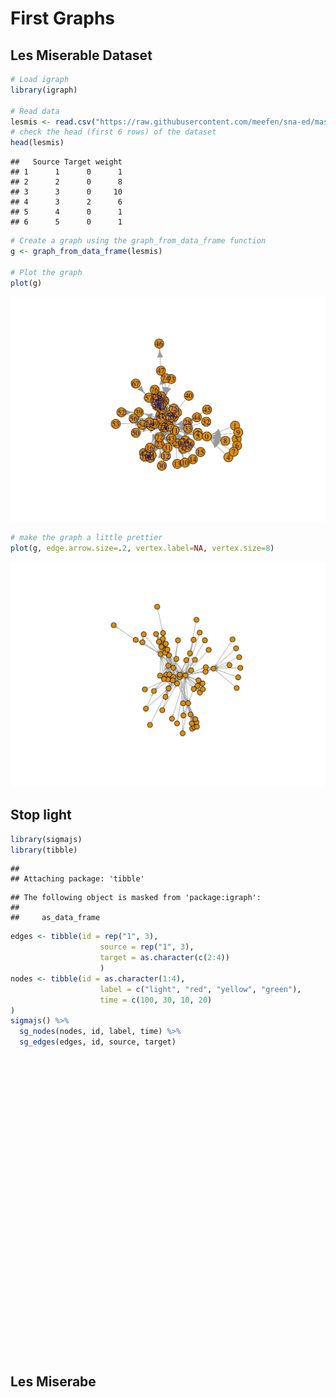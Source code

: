 # First Graphs

## Les Miserable Dataset


```r
# Load igraph
library(igraph)

# Read data
lesmis <- read.csv("https://raw.githubusercontent.com/meefen/sna-ed/master/assets/lesmis/lesmis.csv")
# check the head (first 6 rows) of the dataset
head(lesmis)
```

```
##   Source Target weight
## 1      1      0      1
## 2      2      0      8
## 3      3      0     10
## 4      3      2      6
## 5      4      0      1
## 6      5      0      1
```

```r
# Create a graph using the graph_from_data_frame function
g <- graph_from_data_frame(lesmis)

# Plot the graph
plot(g)
```

<img src="05-first-charts_files/figure-html/unnamed-chunk-1-1.png" width="672" />

```r
# make the graph a little prettier
plot(g, edge.arrow.size=.2, vertex.label=NA, vertex.size=8)
```

<img src="05-first-charts_files/figure-html/unnamed-chunk-1-2.png" width="672" />

## Stop light


```r
library(sigmajs)
library(tibble)
```

```
## 
## Attaching package: 'tibble'
```

```
## The following object is masked from 'package:igraph':
## 
##     as_data_frame
```

```r
edges <- tibble(id = rep("1", 3),
                    source = rep("1", 3),
                    target = as.character(c(2:4))
                    )
nodes <- tibble(id = as.character(1:4),
                    label = c("light", "red", "yellow", "green"),
                    time = c(100, 30, 10, 20)
)
sigmajs() %>%
  sg_nodes(nodes, id, label, time) %>%
  sg_edges(edges, id, source, target) 
```

<!--html_preserve--><div id="htmlwidget-9a2f56fad8ae64498089" style="width:100%;height:480px;" class="sigmajs html-widget"></div>
<script type="application/json" data-for="htmlwidget-9a2f56fad8ae64498089">{"x":{"events":[],"kill":false,"data":{"nodes":[{"id":"1","label":"light","time":"100","x":"18.471721","y":"13.637930"},{"id":"2","label":"red","time":" 30","x":" 1.652853","y":" 4.381537"},{"id":"3","label":"yellow","time":" 10","x":"19.901209","y":" 5.724345"},{"id":"4","label":"green","time":" 20","x":" 4.147816","y":" 5.156439"}],"edges":[{"id":"1","source":"1","target":"2"},{"id":"1","source":"1","target":"3"},{"id":"1","source":"1","target":"4"}]},"type":null,"button":[],"buttonevent":[],"crosstalk":{"crosstalk_key":null,"crosstalk_group":null}},"evals":[],"jsHooks":[]}</script><!--/html_preserve-->


## Les Miserabe

